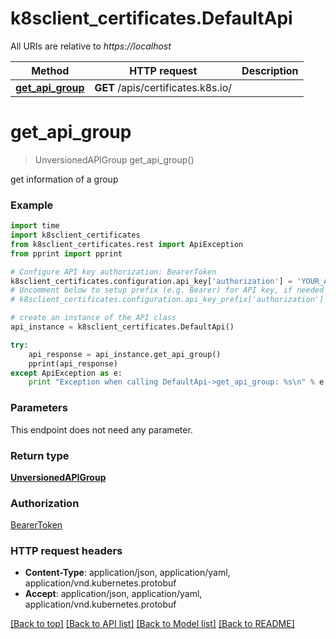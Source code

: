 # k8sclient_certificates.DefaultApi

All URIs are relative to *https://localhost*

Method | HTTP request | Description
------------- | ------------- | -------------
[**get_api_group**](DefaultApi.md#get_api_group) | **GET** /apis/certificates.k8s.io/ | 


# **get_api_group**
> UnversionedAPIGroup get_api_group()



get information of a group

### Example 
```python
import time
import k8sclient_certificates
from k8sclient_certificates.rest import ApiException
from pprint import pprint

# Configure API key authorization: BearerToken
k8sclient_certificates.configuration.api_key['authorization'] = 'YOUR_API_KEY'
# Uncomment below to setup prefix (e.g. Bearer) for API key, if needed
# k8sclient_certificates.configuration.api_key_prefix['authorization'] = 'Bearer'

# create an instance of the API class
api_instance = k8sclient_certificates.DefaultApi()

try: 
    api_response = api_instance.get_api_group()
    pprint(api_response)
except ApiException as e:
    print "Exception when calling DefaultApi->get_api_group: %s\n" % e
```

### Parameters
This endpoint does not need any parameter.

### Return type

[**UnversionedAPIGroup**](UnversionedAPIGroup.md)

### Authorization

[BearerToken](../README.md#BearerToken)

### HTTP request headers

 - **Content-Type**: application/json, application/yaml, application/vnd.kubernetes.protobuf
 - **Accept**: application/json, application/yaml, application/vnd.kubernetes.protobuf

[[Back to top]](#) [[Back to API list]](../README.md#documentation-for-api-endpoints) [[Back to Model list]](../README.md#documentation-for-models) [[Back to README]](../README.md)

